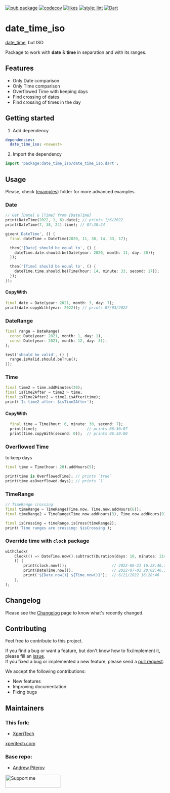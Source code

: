 [![pub package](https://img.shields.io/pub/v/date_time.svg?label=date_time&color=blue)](https://pub.dev/packages/date_time_iso)
[![codecov](https://codecov.io/gh/XperiTech/date_time_iso/branch/dev/graph/badge.svg?token=36Q2MEZIWM)](https://codecov.io/gh/AndrewPiterov/date_time)
[![likes](https://badges.bar/date_time_iso/likes)](https://pub.dev/packages/date_time_iso/score)
[![style: lint](https://img.shields.io/badge/style-lint-4BC0F5.svg)](https://pub.dev/packages/lint)
[![Dart](https://github.com/XperiTech/date_time_iso/actions/workflows/dart.yaml/badge.svg)](https://github.com/XperiTech/date_time_iso/actions/workflows/dart.yaml)

# date_time_iso

[date_time](https://github.com/AndrewPiterov/date_time), but ISO

Package to work with **date** & **time** in separation and with its ranges.

## Features

* Only Date comparison
* Only Time comparison
* Overflowed Time with keeping days
* Find crossing of dates
* Find crossing of times in the day

## Getting started

1. Add dependency

```yml
dependencies:
  date_time_iso: <newest>
```

2. Import the dependency

```dart
import 'package:date_time_iso/date_time_iso.dart';
```

## Usage

Please, check ([examples](./example/dates.dart)) folder for more advanced examples.

### Date

```dart
// Get [Date] & [Time] from [DateTime]
print(DateTime(2022, 1, 6).date); // prints 1/6/2022
print(DateTime(7, 38, 24).time); // 07:38:24
```

```dart
given('DateTime', () {
  final dateTime = DateTime(2020, 11, 30, 14, 33, 17);

  then('[Date] should be equal to', () {
    dateTime.date.should.be(Date(year: 2020, month: 11, day: 30));
  });

  then('[Time] should be equal to', () {
    dateTime.time.should.be(Time(hour: 14, minute: 33, second: 17));
  });
});
```

#### CopyWith

```dart
final date = Date(year: 2021, month: 3, day: 7);
print(date.copyWith(year: 2022)); // prints 07/03/2022
```

### DateRange

```dart
final range = DateRange(
  const Date(year: 2021, month: 1, day: 1),
  const Date(year: 2021, month: 12, day: 31),
);

test('should be valid', () {
  range.isValid.should.beTrue();
});
```

### Time

```dart
final time2 = time.addMinutes(30);
final isTime2After = time2 > time;
final isTime2After2 = time2.isAfter(time);
print('Is time2 after: $isTime2After');
```

#### CopyWith

```dart
  final time = Time(hour: 6, minute: 30, second: 7);
  print(time);                      // prints 06:30:07
  print(time.copyWith(second: 0));  // prints 06:30:00
```

### Overflowed Time

to keep days

```dart
final time = Time(hour: 20).addHours(5);

print(time is OverflowedTime); // prints `true`
print(time.asOverflowed.days); // prints `1`

```

### TimeRange

```dart
// TimeRange crossing
final timeRange = TimeRange(Time.now, Time.now.addHours(6));
final timeRange2 = TimeRange(Time.now.addHours(3), Time.now.addHours(9));

final isCrossing = timeRange.isCross(timeRange2);
print('Time ranges are crossing: $isCrossing');
```

### Override time with `clock` package

```dart
withClock(
    Clock(() => DateTime.now().subtract(Duration(days: 10, minutes: 214))),
    () {
        print(clock.now());                    // 2022-06-21 16:28:46.366887
        print(DateTime.now());                 // 2022-07-01 20:02:46.367579    
        print('${Date.now()} ${Time.now()}');  // 6/21/2022 16:28:46                  
    },
);
```

## Changelog

Please see the [Changelog](CHANGELOG.md) page to know what's recently changed.

## Contributing

Feel free to contribute to this project.

If you find a bug or want a feature, but don't know how to fix/implement it, please fill an [issue](https://github.com/AndrewPiterov/date_time/issues/new).\
If you fixed a bug or implemented a new feature, please send a [pull request](https://github.com/AndrewPiterov/date_time/pulls).

We accept the following contributions:

* New features
* Improving documentation
* Fixing bugs

## Maintainers

### This fork:
* [XperiTech](mailto:karol@xperitech.com?subject=[GitHub]%20Source%20Dart%20date_time_iso)

[xperitech.com](https://www.xperitech.com)

### Base repo:
* [Andrew Piterov](mailto:contact@andrewpiterov.com?subject=[GitHub]%20Source%20Dart%20date_time)

<a href="https://www.buymeacoffee.com/devcraft.ninja" target="_blank"><img src="https://cdn.buymeacoffee.com/buttons/default-orange.png" alt="Support me" height="41" width="174"></a>
